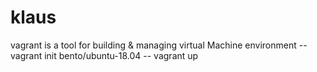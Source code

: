 # klaus
 vagrant is a tool for building & managing virtual Machine environment
   -- vagrant init bento/ubuntu-18.04
   -- vagrant up
